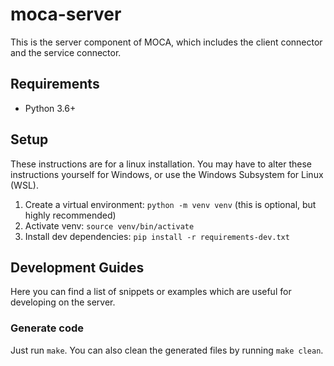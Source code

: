 # moca-server

This is the server component of MOCA, which includes the client connector and the service connector.

## Requirements

- Python 3.6+

## Setup

These instructions are for a linux installation. You may have to alter these instructions yourself for Windows, or use the Windows Subsystem for Linux (WSL).

1. Create a virtual environment: `python -m venv venv` (this is optional, but highly recommended)
2. Activate venv: `source venv/bin/activate`
3. Install dev dependencies: `pip install -r requirements-dev.txt`


## Development Guides

Here you can find a list of snippets or examples which are useful for developing on the server.

### Generate code
Just run `make`. You can also clean the generated files by running `make clean`.
